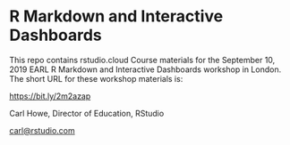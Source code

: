 # R Markdown and Interactive Dashboards

This repo contains rstudio.cloud Course materials for the September 10, 2019 EARL R Markdown and Interactive Dashboards workshop in London. The short URL for these workshop materials is:

<https://bit.ly/2m2azap>

Carl Howe, Director of Education, RStudio

carl@rstudio.com

